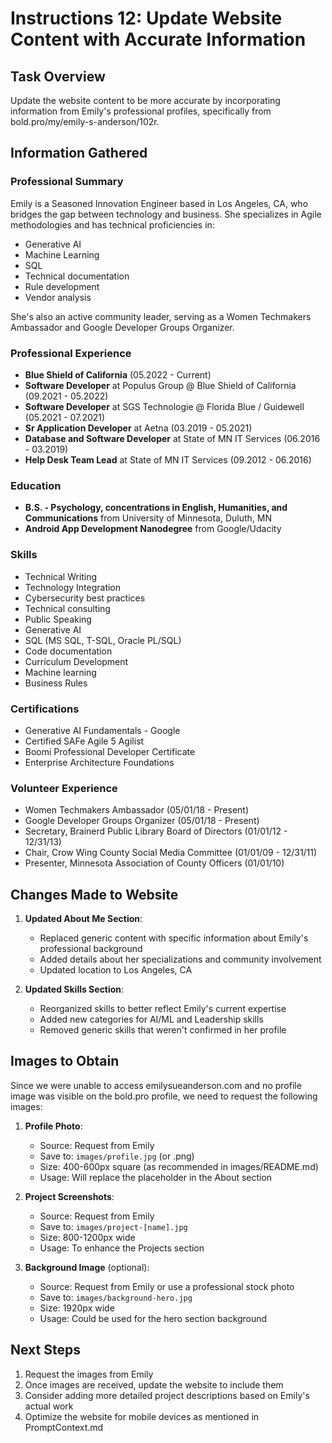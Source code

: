 # Instructions 12: Update Website Content with Accurate Information

## Task Overview
Update the website content to be more accurate by incorporating information from Emily's professional profiles, specifically from bold.pro/my/emily-s-anderson/102r.

## Information Gathered

### Professional Summary
Emily is a Seasoned Innovation Engineer based in Los Angeles, CA, who bridges the gap between technology and business. She specializes in Agile methodologies and has technical proficiencies in:
- Generative AI
- Machine Learning
- SQL
- Technical documentation
- Rule development
- Vendor analysis

She's also an active community leader, serving as a Women Techmakers Ambassador and Google Developer Groups Organizer.

### Professional Experience
- **Blue Shield of California** (05.2022 - Current)
- **Software Developer** at Populus Group @ Blue Shield of California (09.2021 - 05.2022)
- **Software Developer** at SGS Technologie @ Florida Blue / Guidewell (05.2021 - 07.2021)
- **Sr Application Developer** at Aetna (03.2019 - 05.2021)
- **Database and Software Developer** at State of MN IT Services (06.2016 - 03.2019)
- **Help Desk Team Lead** at State of MN IT Services (09.2012 - 06.2016)

### Education
- **B.S. - Psychology, concentrations in English, Humanities, and Communications** from University of Minnesota, Duluth, MN
- **Android App Development Nanodegree** from Google/Udacity

### Skills
- Technical Writing
- Technology Integration
- Cybersecurity best practices
- Technical consulting
- Public Speaking
- Generative AI
- SQL (MS SQL, T-SQL, Oracle PL/SQL)
- Code documentation
- Curriculum Development
- Machine learning
- Business Rules

### Certifications
- Generative AI Fundamentals - Google
- Certified SAFe Agile 5 Agilist
- Boomi Professional Developer Certificate
- Enterprise Architecture Foundations

### Volunteer Experience
- Women Techmakers Ambassador (05/01/18 - Present)
- Google Developer Groups Organizer (05/01/18 - Present)
- Secretary, Brainerd Public Library Board of Directors (01/01/12 - 12/31/13)
- Chair, Crow Wing County Social Media Committee (01/01/09 - 12/31/11)
- Presenter, Minnesota Association of County Officers (01/01/10)

## Changes Made to Website

1. **Updated About Me Section**:
   - Replaced generic content with specific information about Emily's professional background
   - Added details about her specializations and community involvement
   - Updated location to Los Angeles, CA

2. **Updated Skills Section**:
   - Reorganized skills to better reflect Emily's current expertise
   - Added new categories for AI/ML and Leadership skills
   - Removed generic skills that weren't confirmed in her profile

## Images to Obtain

Since we were unable to access emilysueanderson.com and no profile image was visible on the bold.pro profile, we need to request the following images:

1. **Profile Photo**:
   - Source: Request from Emily
   - Save to: `images/profile.jpg` (or .png)
   - Size: 400-600px square (as recommended in images/README.md)
   - Usage: Will replace the placeholder in the About section

2. **Project Screenshots**:
   - Source: Request from Emily
   - Save to: `images/project-[name].jpg`
   - Size: 800-1200px wide
   - Usage: To enhance the Projects section

3. **Background Image** (optional):
   - Source: Request from Emily or use a professional stock photo
   - Save to: `images/background-hero.jpg`
   - Size: 1920px wide
   - Usage: Could be used for the hero section background

## Next Steps

1. Request the images from Emily
2. Once images are received, update the website to include them
3. Consider adding more detailed project descriptions based on Emily's actual work
4. Optimize the website for mobile devices as mentioned in PromptContext.md